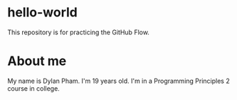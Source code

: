 # hello-world
This repository is for practicing the GitHub Flow.
# About me
My name is Dylan Pham.
I'm 19 years old.
I'm in a Programming Principles 2 course in college.
